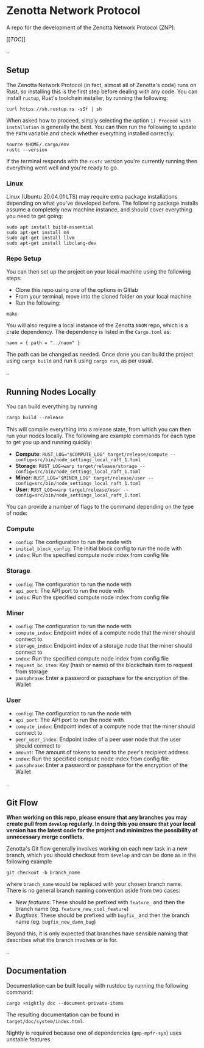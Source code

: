 # Zenotta Network Protocol

A repo for the development of the Zenotta Network Protocol (ZNP).

[[_TOC_]]

..

## Setup

The Zenotta Network Protocol (in fact, almost all of Zenotta's code) runs on Rust, so installing this is the first step before dealing with any code. You can install `rustup`, Rust's toolchain installer, by running the following:

```
curl https://sh.rustup.rs -sSf | sh
```

When asked how to proceed, simply selecting the option `1) Proceed with installation` is generally the best. You can then run the following to update the `PATH` variable and check whether everything installed correctly:

```
source $HOME/.cargo/env
rustc --version
```

If the terminal responds with the `rustc` version you're currently running then everything went well and you're ready to go. 

### Linux

Linux (Ubuntu 20.04.01 LTS) may require extra package installations depending on what you've developed before. The following package installs assume a completely new machine instance, and should cover everything you need to get going:

```
sudo apt install build-essential
sudo apt-get install m4
sudo apt-get install llvm
sudo apt-get install libclang-dev
```

### Repo Setup

You can then set up the project on your local machine using the following steps:

- Clone this repo using one of the options in Gitlab
- From your terminal, move into the cloned folder on your local machine
- Run the following:

```
make
```

You will also require a local instance of the Zenotta `NAOM` repo, which is a crate dependency. The dependency 
is listed in the `Cargo.toml` as:

```
naom = { path = "../naom" }
```

The path can be changed as needed. Once done you can build the project using `cargo build` and run it using `cargo run`, as per usual.

..

## Running Nodes Locally

You can build everything by running

```rust
cargo build --release
```

This will compile everything into a release state, from which you can then run your nodes locally. The following are example commands for each type to get you up and running quickly:

- **Compute**: `RUST_LOG="$COMPUTE_LOG" target/release/compute --config=src/bin/node_settings_local_raft_1.toml`
- **Storage**: `RUST_LOG=warp target/release/storage --config=src/bin/node_settings_local_raft_1.toml`
- **Miner**: `RUST_LOG="$MINER_LOG" target/release/user --config=src/bin/node_settings_local_raft_1.toml`
- **User**: `RUST_LOG=warp target/release/user --config=src/bin/node_settings_local_raft_1.toml`

You can provide a number of flags to the command depending on the type of node:

### Compute

- ```config```: The configuration to run the node with
- ```initial_block_config```: The initial block config to run the node with
- ```index```: Run the specified compute node index from config file

### Storage

- ```config```: The configuration to run the node with
- ```api_port```: The API port to run the node with
- ```index```: Run the specified compute node index from config file

### Miner

- ```config```: The configuration to run the node with
- ```compute_index```: Endpoint index of a compute node that the miner should connect to
- ```storage_index```: Endpoint index of a storage node that the miner should connect to
- ```index```: Run the specified compute node index from config file
- ```request_bc_item```: Key (hash or name) of the blockchain item to request from storage
- ```passphrase```: Enter a password or passphase for the encryption of the Wallet

### User

- ```config```: The configuration to run the node with
- ```api_port```: The API port to run the node with
- ```compute_index```: Endpoint index of a compute node that the miner should connect to
- ```peer_user_index```: Endpoint index of a peer user node that the user should connect to
- ```amount```: The amount of tokens to send to the peer's recipient address
- ```index```: Run the specified compute node index from config file
- ```passphrase```: Enter a password or passphase for the encryption of the Wallet


..


## Git Flow

**When working on this repo, please ensure that any branches you may create pull from `develop` regularly. In doing this you 
ensure that your local version has the latest code for the project and minimizes the possibility of unnecessary merge 
conflicts.**

Zenotta's Git flow generally involves working on each new task in a new branch, which you should checkout from `develop` and can be done as in the following example

```
git checkout -b branch_name
```

where `branch_name` would be replaced with your chosen branch name. There is no general branch naming convention aside from two cases:

- *New features*: These should be prefixed with `feature_` and then the branch name (eg. `feature_new_cool_feature`)
- *Bugfixes*: These should be prefixed with `bugfix_` and then the branch name (eg. `bugfix_new_damn_bug`)

Beyond this, it is only expected that branches have sensible naming that describes what the branch involves or is for.

..

## Documentation

Documentation can be built locally with rustdoc by running the following command:

```
cargo +nightly doc --document-private-items
```

The resulting documentation can be found in `target/doc/system/index.html`.

Nightly is required because one of dependencies (`gmp-mpfr-sys`) uses unstable features.
